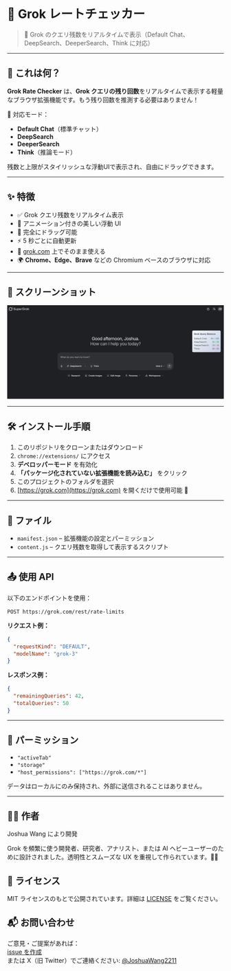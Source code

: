
# 🌟 Grok レートチェッカー

> 🔎 Grok のクエリ残数をリアルタイムで表示（Default Chat、DeepSearch、DeeperSearch、Think に対応）

---

## 📌 これは何？

**Grok Rate Checker** は、**Grok クエリの残り回数**をリアルタイムで表示する軽量なブラウザ拡張機能です。もう残り回数を推測する必要はありません！

🧠 対応モード：
- **Default Chat**（標準チャット）
- **DeepSearch**
- **DeeperSearch**
- **Think**（推論モード）

残数と上限がスタイリッシュな浮動UIで表示され、自由にドラッグできます。

---

## ✨ 特徴

- ✅ Grok クエリ残数をリアルタイム表示
- 🎨 アニメーション付きの美しい浮動 UI
- 🧲 完全にドラッグ可能
- ⚡ 5 秒ごとに自動更新
- 🧠 [grok.com](https://grok.com) 上でそのまま使える
- 🌍 **Chrome、Edge、Brave** などの Chromium ベースのブラウザに対応

---

## 📸 スクリーンショット

![Grok Rate Checker screenshot](../screenshot.png)

---

## 🛠 インストール手順

1. このリポジトリをクローンまたはダウンロード
2. `chrome://extensions/` にアクセス
3. **デベロッパーモード** を有効化
4. **「パッケージ化されていない拡張機能を読み込む」** をクリック
5. このプロジェクトのフォルダを選択
6. [https://grok.com](https://grok.com) を開くだけで使用可能 🎉

---

## 🧩 ファイル

- `manifest.json` – 拡張機能の設定とパーミッション
- `content.js` – クエリ残数を取得して表示するスクリプト

---

## 📤 使用 API

以下のエンドポイントを使用：

```
POST https://grok.com/rest/rate-limits
```

**リクエスト例：**
```json
{
  "requestKind": "DEFAULT",
  "modelName": "grok-3"
}
```

**レスポンス例：**
```json
{
  "remainingQueries": 42,
  "totalQueries": 50
}
```

---

## 🔐 パーミッション

- `"activeTab"`
- `"storage"`
- `"host_permissions": ["https://grok.com/*"]`

データはローカルにのみ保持され、外部に送信されることはありません。

---

## 👨‍💻 作者
Joshua Wang により開発

Grok を頻繁に使う開発者、研究者、アナリスト、または AI ヘビーユーザーのために設計されました。透明性とスムーズな UX を重視して作られています。🧠✨

## 📜 ライセンス
MIT ライセンスのもとで公開されています。詳細は [LICENSE](./LICENSE) をご覧ください。

## 📬 お問い合わせ
ご意見・ご提案があれば：  
[issue を作成](https://github.com/JoshuaWang2211/grok-rate-checker/issues)  
または X（旧 Twitter）でご連絡ください: [@JoshuaWang2211](https://x.com/JoshuaWang2211)
